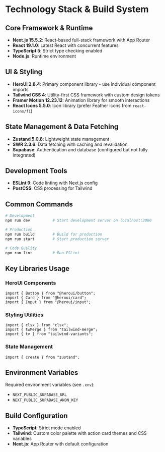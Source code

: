 # Technology Stack & Build System

## Core Framework & Runtime

- **Next.js 15.5.2**: React-based full-stack framework with App Router
- **React 19.1.0**: Latest React with concurrent features
- **TypeScript 5**: Strict type checking enabled
- **Node.js**: Runtime environment

## UI & Styling

- **HeroUI 2.8.4**: Primary component library - use individual component imports
- **Tailwind CSS 4**: Utility-first CSS framework with custom design tokens
- **Framer Motion 12.23.12**: Animation library for smooth interactions
- **React Icons 5.5.0**: Icon library (prefer Feather icons from `react-icons/fi`)

## State Management & Data Fetching

- **Zustand 5.0.8**: Lightweight state management
- **SWR 2.3.6**: Data fetching with caching and revalidation
- **Supabase**: Authentication and database (configured but not fully integrated)

## Development Tools

- **ESLint 9**: Code linting with Next.js config
- **PostCSS**: CSS processing for Tailwind

## Common Commands

```bash
# Development
npm run dev          # Start development server on localhost:3000

# Production
npm run build        # Build for production
npm run start        # Start production server

# Code Quality
npm run lint         # Run ESLint
```

## Key Libraries Usage

### HeroUI Components
```tsx
import { Button } from "@heroui/button";
import { Card } from "@heroui/card";
import { Input } from "@heroui/input";
```

### Styling Utilities
```tsx
import { clsx } from "clsx";
import { twMerge } from "tailwind-merge";
import { tv } from "tailwind-variants";
```

### State Management
```tsx
import { create } from "zustand";
```

## Environment Variables

Required environment variables (see `.env`):
- `NEXT_PUBLIC_SUPABASE_URL`
- `NEXT_PUBLIC_SUPABASE_ANON_KEY`

## Build Configuration

- **TypeScript**: Strict mode enabled
- **Tailwind**: Custom color palette with action card themes and CSS variables
- **Next.js**: App Router with default configuration